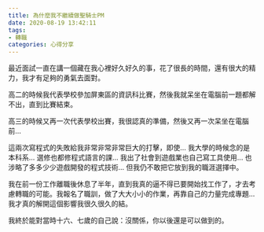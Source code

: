 ```yaml
---
title: 為什麼我不繼續做聖騎士PM
date: 2020-08-19 13:42:11
tags:
- 轉職
categories: 心得分享
---
```

最近面試一直在講一個藏在我心裡好久好久的事，花了很長的時間，還有很大的精力，我才有足夠的勇氣去面對。

高二的時候我代表學校參加屏東區的資訊科比賽，然後我就呆坐在電腦前一題都解不出，直到比賽結束。

高三的時候又再一次代表學校出賽，我很認真的準備，然後又再一次呆坐在電腦前...

<!-- more -->

這兩次寫程式的失敗給我非常非常非常巨大的打擊，即使...
我大學的時候念的是本科系...
選修也都修程式語言的課...
我出了社會到遊戲業也自己寫工具使用...
也涉略了多多少少遊戲開發的程式技術...
但我仍不敢把它放到我的職涯選擇中。

我在前一份工作離職後休息了半年，直到我真的逼不得已要開始找工作了，才去考慮轉職的可能。我報名了職訓，做了大大小小的作業，再靠自己的力量完成專題...我才真的解開這個影響我很久很久的結。

我終於能對當時十六、七歲的自己說：沒關係，你以後還是可以做到的。